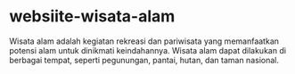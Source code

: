 # websiite-wisata-alam
Wisata alam adalah kegiatan rekreasi dan pariwisata yang memanfaatkan potensi alam untuk dinikmati keindahannya. Wisata alam dapat dilakukan di berbagai tempat, seperti pegunungan, pantai, hutan, dan taman nasional.
